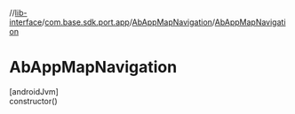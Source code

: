 //[lib-interface](../../../index.md)/[com.base.sdk.port.app](../index.md)/[AbAppMapNavigation](index.md)/[AbAppMapNavigation](-ab-app-map-navigation.md)

# AbAppMapNavigation

[androidJvm]\
constructor()
